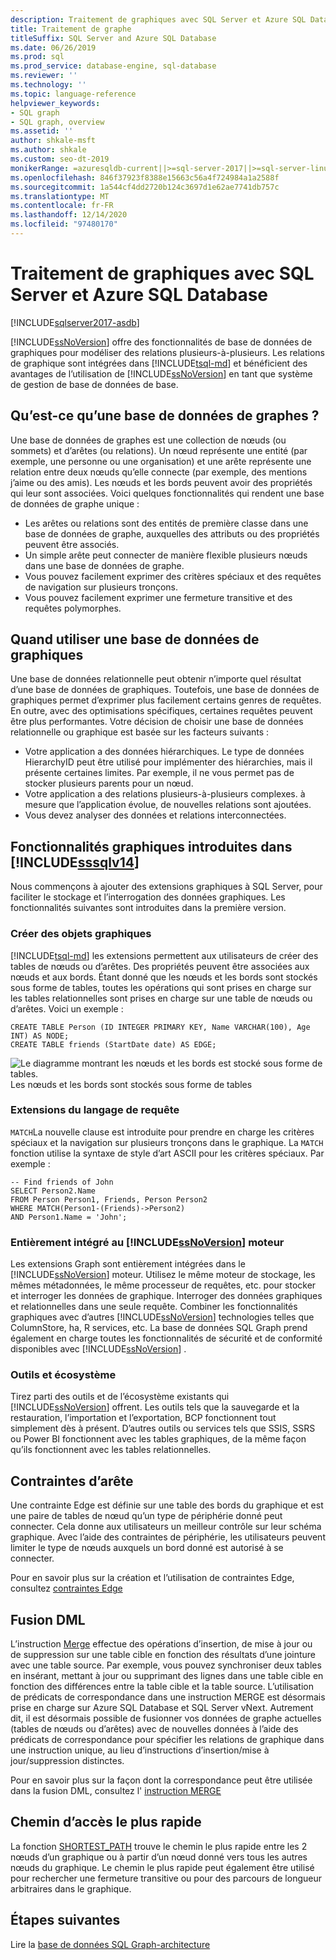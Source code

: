```yaml
---
description: Traitement de graphiques avec SQL Server et Azure SQL Database
title: Traitement de graphe
titleSuffix: SQL Server and Azure SQL Database
ms.date: 06/26/2019
ms.prod: sql
ms.prod_service: database-engine, sql-database
ms.reviewer: ''
ms.technology: ''
ms.topic: language-reference
helpviewer_keywords:
- SQL graph
- SQL graph, overview
ms.assetid: ''
author: shkale-msft
ms.author: shkale
ms.custom: seo-dt-2019
monikerRange: =azuresqldb-current||>=sql-server-2017||>=sql-server-linux-2017||=azuresqldb-mi-current
ms.openlocfilehash: 846f37923f8388e15663c56a4f724984a1a2588f
ms.sourcegitcommit: 1a544cf4dd2720b124c3697d1e62ae7741db757c
ms.translationtype: MT
ms.contentlocale: fr-FR
ms.lasthandoff: 12/14/2020
ms.locfileid: "97480170"
---
```

# <a name="graph-processing-with-sql-server-and-azure-sql-database"></a>Traitement de graphiques avec SQL Server et Azure SQL Database
[!INCLUDE[sqlserver2017-asdb](../../includes/applies-to-version/sqlserver2017-asdb.md)]

[!INCLUDE[ssNoVersion](../../includes/ssnoversion-md.md)] offre des fonctionnalités de base de données de graphiques pour modéliser des relations plusieurs-à-plusieurs. Les relations de graphique sont intégrées dans [!INCLUDE[tsql-md](../../includes/tsql-md.md)] et bénéficient des avantages de l’utilisation de [!INCLUDE[ssNoVersion](../../includes/ssnoversion-md.md)] en tant que système de gestion de base de données de base.


## <a name="what-is-a-graph-database"></a>Qu’est-ce qu’une base de données de graphes ?  
Une base de données de graphes est une collection de nœuds (ou sommets) et d’arêtes (ou relations). Un nœud représente une entité (par exemple, une personne ou une organisation) et une arête représente une relation entre deux nœuds qu’elle connecte (par exemple, des mentions j’aime ou des amis). Les nœuds et les bords peuvent avoir des propriétés qui leur sont associées. Voici quelques fonctionnalités qui rendent une base de données de graphe unique :  
-    Les arêtes ou relations sont des entités de première classe dans une base de données de graphe, auxquelles des attributs ou des propriétés peuvent être associés. 
-    Un simple arête peut connecter de manière flexible plusieurs nœuds dans une base de données de graphe.
-    Vous pouvez facilement exprimer des critères spéciaux et des requêtes de navigation sur plusieurs tronçons.
-    Vous pouvez facilement exprimer une fermeture transitive et des requêtes polymorphes.

## <a name="when-to-use-a-graph-database"></a>Quand utiliser une base de données de graphiques

Une base de données relationnelle peut obtenir n’importe quel résultat d’une base de données de graphiques. Toutefois, une base de données de graphiques permet d’exprimer plus facilement certains genres de requêtes. En outre, avec des optimisations spécifiques, certaines requêtes peuvent être plus performantes. Votre décision de choisir une base de données relationnelle ou graphique est basée sur les facteurs suivants :  
-    Votre application a des données hiérarchiques. Le type de données HierarchyID peut être utilisé pour implémenter des hiérarchies, mais il présente certaines limites. Par exemple, il ne vous permet pas de stocker plusieurs parents pour un nœud.
-    Votre application a des relations plusieurs-à-plusieurs complexes. à mesure que l’application évolue, de nouvelles relations sont ajoutées.
-    Vous devez analyser des données et relations interconnectées.

## <a name="graph-features-introduced-in-sssqlv14"></a>Fonctionnalités graphiques introduites dans [!INCLUDE[sssqlv14](../../includes/sssqlv14-md.md)] 
Nous commençons à ajouter des extensions graphiques à SQL Server, pour faciliter le stockage et l’interrogation des données graphiques. Les fonctionnalités suivantes sont introduites dans la première version. 


### <a name="create-graph-objects"></a>Créer des objets graphiques
[!INCLUDE[tsql-md](../../includes/tsql-md.md)] les extensions permettent aux utilisateurs de créer des tables de nœuds ou d’arêtes. Des propriétés peuvent être associées aux nœuds et aux bords. Étant donné que les nœuds et les bords sont stockés sous forme de tables, toutes les opérations qui sont prises en charge sur les tables relationnelles sont prises en charge sur une table de nœuds ou d’arêtes. Voici un exemple :  

```   
CREATE TABLE Person (ID INTEGER PRIMARY KEY, Name VARCHAR(100), Age INT) AS NODE;
CREATE TABLE friends (StartDate date) AS EDGE;
```   

![Le diagramme montrant les nœuds et les bords est stocké sous forme de tables.](../../relational-databases/graphs/media/person-friends-tables.png "Nœud Person et tables de bord des amis")  
Les nœuds et les bords sont stockés sous forme de tables  

### <a name="query-language-extensions"></a>Extensions du langage de requête  
`MATCH`La nouvelle clause est introduite pour prendre en charge les critères spéciaux et la navigation sur plusieurs tronçons dans le graphique. La `MATCH` fonction utilise la syntaxe de style d’art ASCII pour les critères spéciaux. Par exemple :  

```   
-- Find friends of John
SELECT Person2.Name 
FROM Person Person1, Friends, Person Person2
WHERE MATCH(Person1-(Friends)->Person2)
AND Person1.Name = 'John';
```   
 
### <a name="fully-integrated-in-ssnoversion-engine"></a>Entièrement intégré au [!INCLUDE[ssNoVersion](../../includes/ssnoversion-md.md)] moteur 
Les extensions Graph sont entièrement intégrées dans le [!INCLUDE[ssNoVersion](../../includes/ssnoversion-md.md)] moteur. Utilisez le même moteur de stockage, les mêmes métadonnées, le même processeur de requêtes, etc. pour stocker et interroger les données de graphique. Interroger des données graphiques et relationnelles dans une seule requête. Combiner les fonctionnalités graphiques avec d’autres [!INCLUDE[ssNoVersion](../../includes/ssnoversion-md.md)] technologies telles que ColumnStore, ha, R services, etc. La base de données SQL Graph prend également en charge toutes les fonctionnalités de sécurité et de conformité disponibles avec [!INCLUDE[ssNoVersion](../../includes/ssnoversion-md.md)] .
 
### <a name="tooling-and-ecosystem"></a>Outils et écosystème

Tirez parti des outils et de l’écosystème existants qui [!INCLUDE[ssNoVersion](../../includes/ssnoversion-md.md)] offrent. Les outils tels que la sauvegarde et la restauration, l’importation et l’exportation, BCP fonctionnent tout simplement dès à présent. D’autres outils ou services tels que SSIS, SSRS ou Power BI fonctionnent avec les tables graphiques, de la même façon qu’ils fonctionnent avec les tables relationnelles.

## <a name="edge-constraints"></a>Contraintes d’arête
Une contrainte Edge est définie sur une table des bords du graphique et est une paire de tables de nœud qu’un type de périphérie donné peut connecter. Cela donne aux utilisateurs un meilleur contrôle sur leur schéma graphique. Avec l’aide des contraintes de périphérie, les utilisateurs peuvent limiter le type de nœuds auxquels un bord donné est autorisé à se connecter. 

Pour en savoir plus sur la création et l’utilisation de contraintes Edge, consultez [contraintes Edge](../../relational-databases/tables/graph-edge-constraints.md)

## <a name="merge-dml"></a>Fusion DML 
L’instruction [Merge](../../t-sql/statements/merge-transact-sql.md) effectue des opérations d’insertion, de mise à jour ou de suppression sur une table cible en fonction des résultats d’une jointure avec une table source. Par exemple, vous pouvez synchroniser deux tables en insérant, mettant à jour ou supprimant des lignes dans une table cible en fonction des différences entre la table cible et la table source. L’utilisation de prédicats de correspondance dans une instruction MERGE est désormais prise en charge sur Azure SQL Database et SQL Server vNext. Autrement dit, il est désormais possible de fusionner vos données de graphe actuelles (tables de nœuds ou d’arêtes) avec de nouvelles données à l’aide des prédicats de correspondance pour spécifier les relations de graphique dans une instruction unique, au lieu d’instructions d’insertion/mise à jour/suppression distinctes.

Pour en savoir plus sur la façon dont la correspondance peut être utilisée dans la fusion DML, consultez l' [instruction MERGE](../../t-sql/statements/merge-transact-sql.md)

## <a name="shortest-path"></a>Chemin d’accès le plus rapide
La fonction [SHORTEST_PATH](./sql-graph-shortest-path.md) trouve le chemin le plus rapide entre les 2 nœuds d’un graphique ou à partir d’un nœud donné vers tous les autres nœuds du graphique. Le chemin le plus rapide peut également être utilisé pour rechercher une fermeture transitive ou pour des parcours de longueur arbitraires dans le graphique. 

 ## <a name="next-steps"></a>Étapes suivantes  
Lire la [base de données SQL Graph-architecture](./sql-graph-architecture.md)
   

